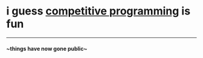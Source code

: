 # **i guess [competitive programming](https://en.wikipedia.org/wiki/Competitive_programming) is fun**
----
#### ~things have now gone public~
